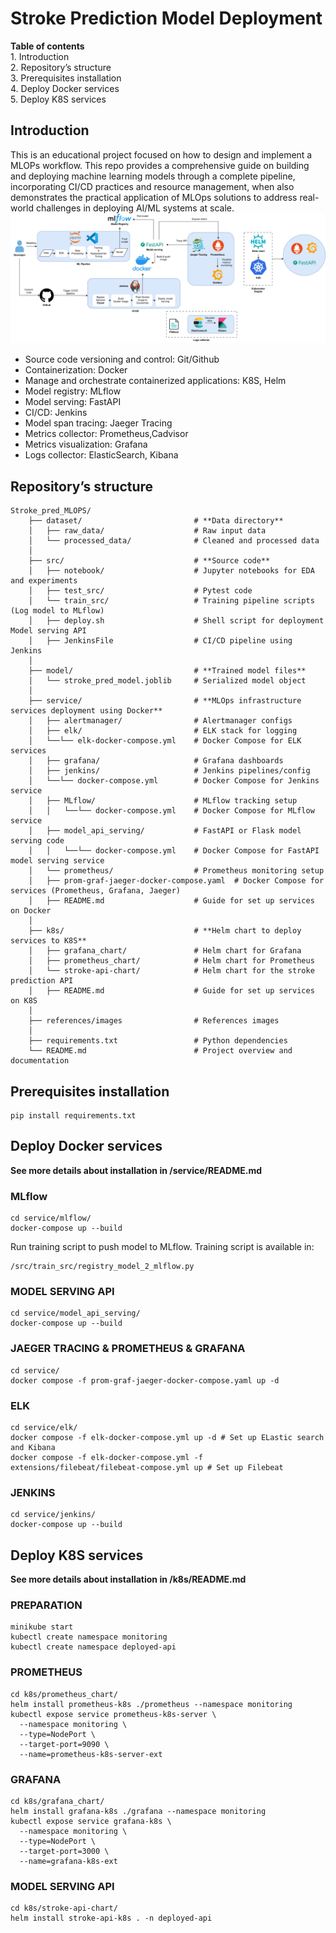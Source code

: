 # Stroke Prediction Model Deployment
**Table of contents**\
    1. Introduction\
    2. Repository’s structure\
    3. Prerequisites installation\
    4. Deploy Docker services\
    5. Deploy K8S services

## Introduction
This is an educational project focused on how to design and implement a MLOPs workflow. This repo provides a comprehensive guide on building and deploying machine learning models through a complete pipeline, incorporating CI/CD practices and resource management, when also demonstrates the practical application of MLOps solutions to address real-world challenges in deploying AI/ML systems at scale.
![MLOPs pipeline](references/images/MLOPs_flow.jpg)
- Source code versioning and control: Git/Github
- Containerization: Docker
- Manage and orchestrate containerized applications: K8S, Helm
- Model registry: MLflow
- Model serving: FastAPI
- CI/CD: Jenkins
- Model span tracing: Jaeger Tracing
- Metrics collector: Prometheus,Cadvisor
- Metrics visualization: Grafana
- Logs collector: ElasticSearch, Kibana


## Repository’s structure
```shell
Stroke_pred_MLOPS/
    ├── dataset/                         # **Data directory**
    │   ├── raw_data/                    # Raw input data
    │   └── processed_data/              # Cleaned and processed data
    │
    ├── src/                             # **Source code**
    │   ├── notebook/                    # Jupyter notebooks for EDA and experiments
    │   ├── test_src/                    # Pytest code
    │   └── train_src/                   # Training pipeline scripts (Log model to MLflow)
    │   ├── deploy.sh                    # Shell script for deployment Model serving API
    │   ├── JenkinsFile                  # CI/CD pipeline using Jenkins
    │
    ├── model/                           # **Trained model files**
    │   └── stroke_pred_model.joblib     # Serialized model object
    │
    ├── service/                         # **MLOps infrastructure services deployment using Docker**
    │   ├── alertmanager/                # Alertmanager configs
    │   ├── elk/                         # ELK stack for logging
    │   └──└── elk-docker-compose.yml    # Docker Compose for ELK services
    │   ├── grafana/                     # Grafana dashboards
    │   ├── jenkins/                     # Jenkins pipelines/config
    │   └──└── docker-compose.yml        # Docker Compose for Jenkins service
    │   ├── MLflow/                      # MLflow tracking setup
    │   │   └──└── docker-compose.yml    # Docker Compose for MLflow service
    │   ├── model_api_serving/           # FastAPI or Flask model serving code
    │   │   └──└── docker-compose.yml    # Docker Compose for FastAPI model serving service
    │   └── prometheus/                  # Prometheus monitoring setup
    │   ├── prom-graf-jaeger-docker-compose.yaml  # Docker Compose for services (Prometheus, Grafana, Jaeger)
    │   ├── README.md                    # Guide for set up services on Docker 
    │
    ├── k8s/                             # **Helm chart to deploy services to K8S**
    │   ├── grafana_chart/               # Helm chart for Grafana
    │   ├── prometheus_chart/            # Helm chart for Prometheus
    │   └── stroke-api-chart/            # Helm chart for the stroke prediction API
    │   ├── README.md                    # Guide for set up services on K8S
    │
    ├── references/images                # References images
    │
    ├── requirements.txt                 # Python dependencies
    └── README.md                        # Project overview and documentation
```

## Prerequisites installation
```shell
pip install requirements.txt
```                         


## Deploy Docker services
**See more details about installation in /service/README.md**
### MLflow
```shell
cd service/mlflow/
docker-compose up --build
```
Run training script to push model to MLflow. Training script is available in:
```shell
/src/train_src/registry_model_2_mlflow.py
```

### MODEL SERVING API
```shell
cd service/model_api_serving/
docker-compose up --build
```

### JAEGER TRACING & PROMETHEUS & GRAFANA
```shell
cd service/
docker compose -f prom-graf-jaeger-docker-compose.yaml up -d
```

### ELK
```shell
cd service/elk/
docker compose -f elk-docker-compose.yml up -d # Set up ELastic search and Kibana
docker compose -f elk-docker-compose.yml -f extensions/filebeat/filebeat-compose.yml up # Set up Filebeat
```

### JENKINS
```shell
cd service/jenkins/
docker-compose up --build
```

## Deploy K8S services
**See more details about installation in /k8s/README.md**
### PREPARATION
```shell
minikube start
kubectl create namespace monitoring
kubectl create namespace deployed-api
```

### PROMETHEUS
```shell
cd k8s/prometheus_chart/
helm install prometheus-k8s ./prometheus --namespace monitoring
kubectl expose service prometheus-k8s-server \
  --namespace monitoring \
  --type=NodePort \
  --target-port=9090 \
  --name=prometheus-k8s-server-ext
```

### GRAFANA
```shell
cd k8s/grafana_chart/
helm install grafana-k8s ./grafana --namespace monitoring
kubectl expose service grafana-k8s \
  --namespace monitoring \
  --type=NodePort \
  --target-port=3000 \
  --name=grafana-k8s-ext
```

### MODEL SERVING API
```shell
cd k8s/stroke-api-chart/
helm install stroke-api-k8s . -n deployed-api
```


